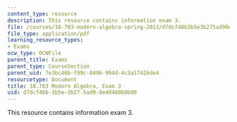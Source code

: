 ```yaml
---
content_type: resource
description: This resource contains information exam 3.
file: /courses/18-703-modern-algebra-spring-2013/d7dcf48b3b5e3b275ad90e4048060b00_MIT18_703S13_prft.pdf
file_type: application/pdf
learning_resource_types:
- Exams
ocw_type: OCWFile
parent_title: Exams
parent_type: CourseSection
parent_uid: 7e3bc46b-f99c-8496-994d-4c3a17426de4
resourcetype: Document
title: 18.703 Modern Algebra, Exam 3
uid: d7dcf48b-3b5e-3b27-5ad9-0e4048060b00
---
```

This resource contains information exam 3.

